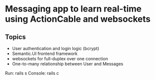 # Messaging app to learn real-time using ActionCable and websockets

## Topics
  - User authentication and login logic (bcrypt)
  - Semantic.UI frontend framework
  - websockets for full-duplex over one connection
  - One-to-many relationship between User and Messages
  

Run: rails s
Console: rails c
